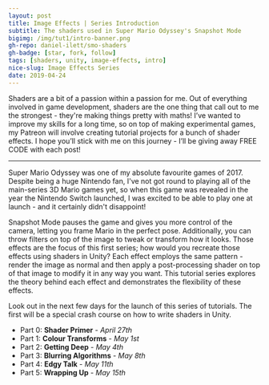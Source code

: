 ```yaml
---
layout: post
title: Image Effects | Series Introduction
subtitle: The shaders used in Super Mario Odyssey's Snapshot Mode
bigimg: /img/tut1/intro-banner.png
gh-repo: daniel-ilett/smo-shaders
gh-badge: [star, fork, follow]
tags: [shaders, unity, image-effects, intro]
nice-slug: Image Effects Series
date: 2019-04-24
---
```


Shaders are a bit of a passion within a passion for me. Out of everything involved in game development, shaders are the one thing that call out to me the strongest - they're making things pretty with maths! I’ve wanted to improve my skills for a long time, so on top of making experimental games, my Patreon will involve creating tutorial projects for a bunch of shader effects. I hope you’ll stick with me on this journey - I’ll be giving away FREE CODE with each post!

<hr/>

Super Mario Odyssey was one of my absolute favourite games of 2017. Despite being a huge Nintendo fan, I've not got round to playing all of the main-series 3D Mario games yet, so when this game was revealed in the year the Nintendo Switch launched, I was excited to be able to play one at launch - and it certainly didn't disappoint!

Snapshot Mode pauses the game and gives you more control of the camera, letting you frame Mario in the perfect pose. Additionally, you can throw filters on top of the image to tweak or transform how it looks. Those effects are the focus of this first series; how would you recreate those effects using shaders in Unity? Each effect employs the same pattern - render the image as normal and then apply a post-processing shader on top of that image to modify it in any way you want. This tutorial series explores the theory behind each effect and demonstrates the flexibility of these effects.

Look out in the next few days for the launch of this series of tutorials. The first will be a special crash course on how to write shaders in Unity.

- Part 0: **Shader Primer** - *April 27th*
- Part 1: **Colour Transforms** - *May 1st*
- Part 2: **Getting Deep** - *May 4th*
- Part 3: **Blurring Algorithms** - *May 8th*
- Part 4: **Edgy Talk** - *May 11th*
- Part 5: **Wrapping Up** - *May 15th*

<!---
- Part 0: [Shader Primer]({% post_url 2019-04-27-tut1-0-smo-shader-basics %})
- Part 1: [Colour Transforms]({% post_url 2019-05-01-tut1-1-smo-greyscale %})
- Part 2: [Getting Deep]({% post_url 2019-05-04-tut1-2-smo-silhouette %})
- Part 3: [Blurring Algorithms]({% post_url 2019-05-08-tut1-3-smo-blur %})
- Part 4: [Edgy Talk]({% post_url 2019-05-11-tut1-4-smo-edge-detect %})
- Part 5: [Wrapping Up]({% post_url 2019-05-15-tut1-5-smo-end %})
--->
